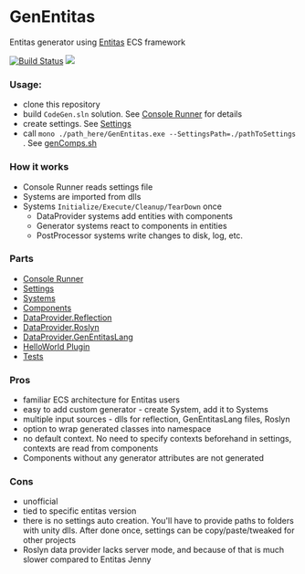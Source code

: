 # GenEntitas
Entitas generator using [Entitas](https://github.com/sschmid/Entitas-CSharp) ECS framework

[![Build Status](https://travis-ci.org/c0ffeeartc/GenEntitas.svg?branch=master)](https://travis-ci.org/c0ffeeartc/GenEntitas) 
![](https://img.shields.io/apm/l/vim-mode.svg)

### Usage:
  - clone this repository
  - build `CodeGen.sln` solution. See [Console Runner](./GenEntitas.Runner.Console) for details
  - create settings. See [Settings](GenEntitas.Core.Settings.Parser)
  - call `mono ./path_here/GenEntitas.exe --SettingsPath=./pathToSettings` . See [genComps.sh](genComps.sh)

### How it works
  - Console Runner reads settings file
  - Systems are imported from dlls
  - Systems `Initialize/Execute/Cleanup/TearDown` once
    - DataProvider systems add entities with components
    - Generator systems react to components in entities
    - PostProcessor systems write changes to disk, log, etc.

### Parts
  - [Console Runner](./GenEntitas.Runner.Console)
  - [Settings](GenEntitas.Core.Settings.Parser)
  - [Systems](./GenEntitas.Core.Systems)
  - [Components](./GenEntitas.Core.Components)
  - [DataProvider.Reflection](./GenEntitas.DataProvider.Reflection.Systems)
  - [DataProvider.Roslyn](./GenEntitas.DataProvider.Roslyn.Systems)
  - [DataProvider.GenEntitasLang](./GenEntitas.DataProvider.GenEntitasLang.Parser)
  - [HelloWorld Plugin](./GenEntitas.Plugins.HelloWorld.Systems)
  - [Tests](./Tests)

### Pros
  - familiar ECS architecture for Entitas users
  - easy to add custom generator - create System, add it to Systems
  - multiple input sources - dlls for reflection, GenEntitasLang files, Roslyn
  - option to wrap generated classes into namespace
  - no default context. No need to specify contexts beforehand in settings, contexts are read from components
  - Components without any generator attributes are not generated

### Cons
  - unofficial
  - tied to specific entitas version
  - there is no settings auto creation. You'll have to provide paths to folders with unity dlls. After done once, settings can be copy/paste/tweaked for other projects
  - Roslyn data provider lacks server mode, and because of that is much slower compared to Entitas Jenny
